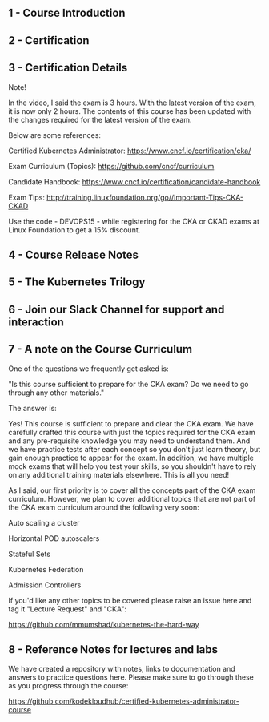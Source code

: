 ## 1 - Course Introduction

## 2 - Certification

## 3 - Certification Details
Note!

In the video, I said the exam is 3 hours. With the latest version of the exam, it is now only 2 hours. The contents of this
course has been updated with the changes required for the latest version of the exam.

Below are some references:

Certified Kubernetes Administrator: https://www.cncf.io/certification/cka/

Exam Curriculum (Topics): https://github.com/cncf/curriculum

Candidate Handbook: https://www.cncf.io/certification/candidate-handbook

Exam Tips: http://training.linuxfoundation.org/go//Important-Tips-CKA-CKAD

Use the code - DEVOPS15 - while registering for the CKA or CKAD exams at Linux Foundation to get a 15% discount.

## 4 - Course Release Notes

## 5 - The Kubernetes Trilogy

## 6 - Join our Slack Channel for support and interaction

## 7 - A note on the Course Curriculum
One of the questions we frequently get asked is:

"Is this course sufficient to prepare for the CKA exam? Do we need to go through any other materials."

The answer is:

Yes! This course is sufficient to prepare and clear the CKA exam. We have carefully crafted this course with just the topics required for 
the CKA exam and any pre-requisite knowledge you may need to understand them. And we have practice tests after each concept so 
you don't just learn theory, but gain enough practice to appear for the exam. In addition, we have multiple mock exams that will
help you test your skills, so you shouldn't have to rely on any additional training materials elsewhere. This is all you need!

As I said, our first priority is to cover all the concepts part of the CKA exam curriculum. However, we plan to cover additional 
topics that are not part of the CKA exam curriculum around the following very soon:

Auto scaling a cluster

Horizontal POD autoscalers

Stateful Sets

Kubernetes Federation

Admission Controllers

If you'd like any other topics to be covered please raise an issue here and tag it "Lecture Request" and "CKA":

https://github.com/mmumshad/kubernetes-the-hard-way

## 8 - Reference Notes for lectures and labs
We have created a repository with notes, links to documentation and answers to practice questions here. Please make sure to go
through these as you progress through the course:

https://github.com/kodekloudhub/certified-kubernetes-administrator-course
